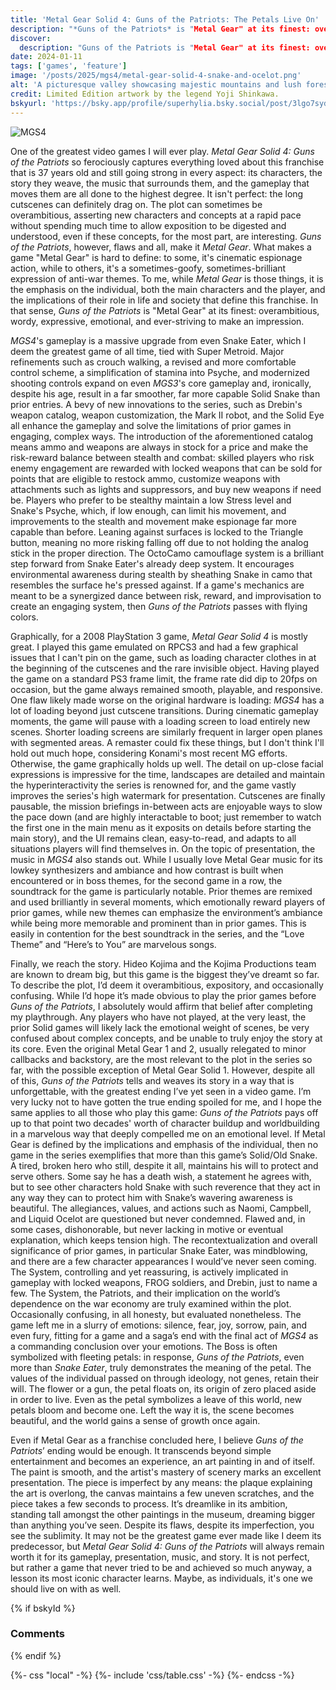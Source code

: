 ```yaml
---
title: 'Metal Gear Solid 4: Guns of the Patriots: The Petals Live On'
description: "*Guns of the Patriots* is "Metal Gear" at its finest: overambitious, wordy, expressive, emotional, and ever-striving to make an impression. I wish I could actually play it."
discover:
  description: "Guns of the Patriots is "Metal Gear" at its finest: overambitious, wordy, expressive, emotional, and ever-striving to make an impression. I wish I could actually play it."
date: 2024-01-11
tags: ['games', 'feature']
image: '/posts/2025/mgs4/metal-gear-solid-4-snake-and-ocelot.png'
alt: 'A picturesque valley showcasing majestic mountains and lush forests, creating a serene and captivating landscape'
credit: Limited Edition artwork by the legend Yoji Shinkawa.
bskyurl: 'https://bsky.app/profile/superhylia.bsky.social/post/3lgo7sydmi226'
---
```


![MGS4](https://www.creativeuncut.com/gallery-06/art/mgs4-limited-box.jpg)

One of the greatest video games I will ever play. *Metal Gear Solid 4: Guns of the Patriots* so ferociously captures everything loved about this franchise that is 37 years old and still going strong in every aspect: its characters, the story they weave, the music that surrounds them, and the gameplay that moves them are all done to the highest degree. It isn't perfect: the long cutscenes can definitely drag on. The plot can sometimes be overambitious, asserting new characters and concepts at a rapid pace without spending much time to allow exposition to be digested and understood, even if these concepts, for the most part, are interesting. *Guns of the Patriots*, however, flaws and all, make it *Metal Gear*. What makes a game "Metal Gear" is hard to define: to some, it's cinematic espionage action, while to others, it's a sometimes-goofy, sometimes-brilliant expression of anti-war themes. To me, while *Metal Gear* is those things, it is the emphasis on the individual, both the main characters and the player, and the implications of their role in life and society that define this franchise. In that sense, *Guns of the Patriots* is "Metal Gear" at its finest: overambitious, wordy, expressive, emotional, and ever-striving to make an impression. 

*MGS4*'s gameplay is a massive upgrade from even Snake Eater, which I deem the greatest game of all time, tied with Super Metroid. Major refinements such as crouch walking, a revised and more comfortable control scheme, a simplification of stamina into Psyche, and modernized shooting controls expand on even *MGS3*'s core gameplay and, ironically, despite his age, result in a far smoother, far more capable Solid Snake than prior entries. A bevy of new innovations to the series, such as Drebin's weapon catalog, weapon customization, the Mark II robot, and the Solid Eye all enhance the gameplay and solve the limitations of prior games in engaging, complex ways. The introduction of the aforementioned catalog means ammo and weapons are always in stock for a price and make the risk-reward balance between stealth and combat: skilled players who risk enemy engagement are rewarded with locked weapons that can be sold for points that are eligible to restock ammo, customize weapons with attachments such as lights and suppressors, and buy new weapons if need be. Players who prefer to be stealthy maintain a low Stress level and Snake's Psyche, which, if low enough, can limit his movement, and improvements to the stealth and movement make espionage far more capable than before. Leaning against surfaces is locked to the Triangle button, meaning no more risking falling off due to not holding the analog stick in the proper direction. The OctoCamo camouflage system is a brilliant step forward from Snake Eater's already deep system. It encourages environmental awareness during stealth by sheathing Snake in camo that resembles the surface he's pressed against. If a game's mechanics are meant to be a synergized dance between risk, reward, and improvisation to create an engaging system, then *Guns of the Patriots* passes with flying colors.

Graphically, for a 2008 PlayStation 3 game, *Metal Gear Solid 4* is mostly great. I played this game emulated on RPCS3 and had a few graphical issues that I can't pin on the game, such as loading character clothes in at the beginning of the cutscenes and the rare invisible object. Having played the game on a standard PS3 frame limit, the frame rate did dip to 20fps on occasion, but the game always remained smooth, playable, and responsive. One flaw likely made worse on the original hardware is loading: *MGS4* has a lot of loading beyond just cutscene transitions. During cinematic gameplay moments, the game will pause with a loading screen to load entirely new scenes. Shorter loading screens are similarly frequent in larger open planes with segmented areas. A remaster could fix these things, but I don't think I'll hold out much hope, considering Konami's most recent MG efforts. Otherwise, the game graphically holds up well. The detail on up-close facial expressions is impressive for the time, landscapes are detailed and maintain the hyperinteractivity the series is renowned for, and the game vastly improves the series's high watermark for presentation. Cutscenes are finally pausable, the mission briefings in-between acts are enjoyable ways to slow the pace down (and are highly interactable to boot; just remember to watch the first one in the main menu as it exposits on details before starting the main story), and the UI remains clean, easy-to-read, and adapts to all situations players will find themselves in. On the topic of presentation, the music in *MGS4* also stands out. While I usually love Metal Gear music for its lowkey synthesizers and ambiance and how contrast is built when encountered or in boss themes, for the second game in a row, the soundtrack for the game is particularly notable. Prior themes are remixed and used brilliantly in several moments, which emotionally reward players of prior games, while new themes can emphasize the environment’s ambiance while being more memorable and prominent than in prior games. This is easily in contention for the best soundtrack in the series, and the “Love Theme” and “Here’s to You” are marvelous songs.

Finally, we reach the story. Hideo Kojima and the Kojima Productions team are known to dream big, but this game is the biggest they’ve dreamt so far. To describe the plot, I’d deem it overambitious, expository, and occasionally confusing. While I’d hope it’s made obvious to play the prior games before *Guns of the Patriots*, I absolutely would affirm that belief after completing my playthrough. Any players who have not played, at the very least, the prior Solid games will likely lack the emotional weight of scenes, be very confused about complex concepts, and be unable to truly enjoy the story at its core. Even the original Metal Gear 1 and 2, usually relegated to minor callbacks and backstory, are the most relevant to the plot in the series so far, with the possible exception of Metal Gear Solid 1. However, despite all of this, *Guns of the Patriots* tells and weaves its story in a way that is unforgettable, with the greatest ending I’ve yet seen in a video game. I’m very lucky not to have gotten the true ending spoiled for me, and I hope the same applies to all those who play this game: *Guns of the Patriots* pays off up to that point two decades' worth of character buildup and worldbuilding in a marvelous way that deeply compelled me on an emotional level. If Metal Gear is defined by the implications and emphasis of the individual, then no game in the series exemplifies that more than this game’s Solid/Old Snake. A tired, broken hero who still, despite it all, maintains his will to protect and serve others. Some say he has a death wish, a statement he agrees with, but to see other characters hold Snake with such reverence that they act in any way they can to protect him with Snake’s wavering awareness is beautiful. The allegiances, values, and actions such as Naomi, Campbell, and Liquid Ocelot are questioned but never condemned. Flawed and, in some cases, dishonorable, but never lacking in motive or eventual explanation, which keeps tension high. The recontextualization and overall significance of prior games, in particular Snake Eater, was mindblowing, and there are a few character appearances I would’ve never seen coming. The System, controlling and yet reassuring, is actively implicated in gameplay with locked weapons, FROG soldiers, and Drebin, just to name a few. The System, the Patriots, and their implication on the world’s dependence on the war economy are truly examined within the plot. Occasionally confusing, in all honesty, but evaluated nonetheless. The game left me in a slurry of emotions: silence, fear, joy, sorrow, pain, and even fury, fitting for a game and a saga’s end with the final act of *MGS4* as a commanding conclusion over your emotions. The Boss is often symbolized with fleeting petals: in response, *Guns of the Patriots*, even more than *Snake Eater*, truly demonstrates the meaning of the petal. The values of the individual passed on through ideology, not genes, retain their will. The flower or a gun, the petal floats on, its origin of zero placed aside in order to live. Even as the petal symbolizes a leave of this world, new petals bloom and become one. Left the way it is, the scene becomes beautiful, and the world gains a sense of growth once again.

Even if Metal Gear as a franchise concluded here, I believe *Guns of the Patriots*’ ending would be enough. It transcends beyond simple entertainment and becomes an experience, an art painting in and of itself. The paint is smooth, and the artist's mastery of scenery marks an excellent presentation. The piece is imperfect by any means: the plaque explaining the art is overlong, the canvas maintains a few uneven scratches, and the piece takes a few seconds to process. It’s dreamlike in its ambition, standing tall amongst the other paintings in the museum, dreaming bigger than anything you’ve seen. Despite its flaws, despite its imperfection, you see the sublimity. It may not be the greatest game ever made like I deem its predecessor, but *Metal Gear Solid 4: Guns of the Patriots* will always remain worth it for its gameplay, presentation, music, and story. It is not perfect, but rather a game that never tried to be and achieved so much anyway, a lesson its most iconic character learns. Maybe, as individuals, it's one we should live on with as well.

{% if bskyId %}
  <h3>Comments</h3>
  <bsky-comments post="{{bskyurl}}"></bsky-comments>
{% endif %}

{%- css "local" -%}
  {%- include 'css/table.css' -%}
{%- endcss -%}
